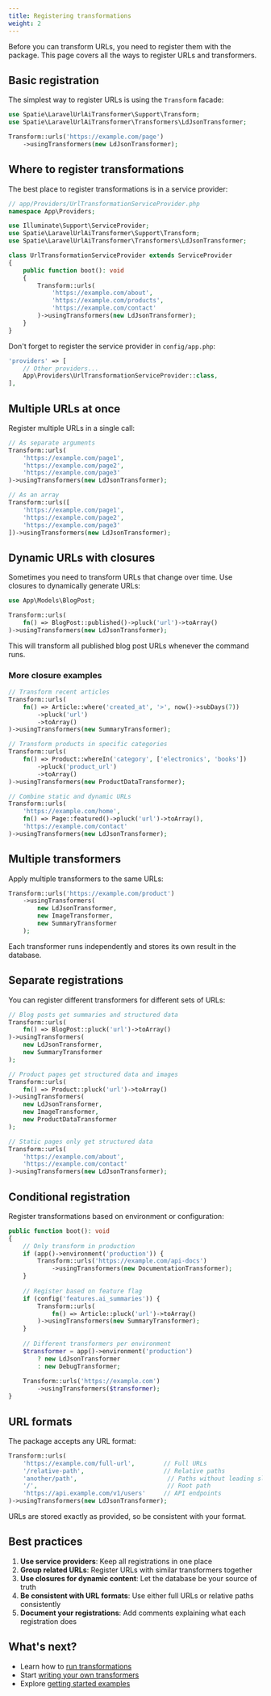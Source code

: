 ```yaml
---
title: Registering transformations
weight: 2
---
```


Before you can transform URLs, you need to register them with the package. This page covers all the ways to register URLs and transformers.

## Basic registration

The simplest way to register URLs is using the `Transform` facade:

```php
use Spatie\LaravelUrlAiTransformer\Support\Transform;
use Spatie\LaravelUrlAiTransformer\Transformers\LdJsonTransformer;

Transform::urls('https://example.com/page')
    ->usingTransformers(new LdJsonTransformer);
```

## Where to register transformations

The best place to register transformations is in a service provider:

```php
// app/Providers/UrlTransformationServiceProvider.php
namespace App\Providers;

use Illuminate\Support\ServiceProvider;
use Spatie\LaravelUrlAiTransformer\Support\Transform;
use Spatie\LaravelUrlAiTransformer\Transformers\LdJsonTransformer;

class UrlTransformationServiceProvider extends ServiceProvider
{
    public function boot(): void
    {
        Transform::urls(
            'https://example.com/about',
            'https://example.com/products',
            'https://example.com/contact'
        )->usingTransformers(new LdJsonTransformer);
    }
}
```

Don't forget to register the service provider in `config/app.php`:

```php
'providers' => [
    // Other providers...
    App\Providers\UrlTransformationServiceProvider::class,
],
```

## Multiple URLs at once

Register multiple URLs in a single call:

```php
// As separate arguments
Transform::urls(
    'https://example.com/page1',
    'https://example.com/page2',
    'https://example.com/page3'
)->usingTransformers(new LdJsonTransformer);

// As an array
Transform::urls([
    'https://example.com/page1',
    'https://example.com/page2',
    'https://example.com/page3'
])->usingTransformers(new LdJsonTransformer);
```

## Dynamic URLs with closures

Sometimes you need to transform URLs that change over time. Use closures to dynamically generate URLs:

```php
use App\Models\BlogPost;

Transform::urls(
    fn() => BlogPost::published()->pluck('url')->toArray()
)->usingTransformers(new LdJsonTransformer);
```

This will transform all published blog post URLs whenever the command runs.

### More closure examples

```php
// Transform recent articles
Transform::urls(
    fn() => Article::where('created_at', '>', now()->subDays(7))
        ->pluck('url')
        ->toArray()
)->usingTransformers(new SummaryTransformer);

// Transform products in specific categories
Transform::urls(
    fn() => Product::whereIn('category', ['electronics', 'books'])
        ->pluck('product_url')
        ->toArray()
)->usingTransformers(new ProductDataTransformer);

// Combine static and dynamic URLs
Transform::urls(
    'https://example.com/home',
    fn() => Page::featured()->pluck('url')->toArray(),
    'https://example.com/contact'
)->usingTransformers(new LdJsonTransformer);
```

## Multiple transformers

Apply multiple transformers to the same URLs:

```php
Transform::urls('https://example.com/product')
    ->usingTransformers(
        new LdJsonTransformer,
        new ImageTransformer,
        new SummaryTransformer
    );
```

Each transformer runs independently and stores its own result in the database.

## Separate registrations

You can register different transformers for different sets of URLs:

```php
// Blog posts get summaries and structured data
Transform::urls(
    fn() => BlogPost::pluck('url')->toArray()
)->usingTransformers(
    new LdJsonTransformer,
    new SummaryTransformer
);

// Product pages get structured data and images
Transform::urls(
    fn() => Product::pluck('url')->toArray()
)->usingTransformers(
    new LdJsonTransformer,
    new ImageTransformer,
    new ProductDataTransformer
);

// Static pages only get structured data
Transform::urls(
    'https://example.com/about',
    'https://example.com/contact'
)->usingTransformers(new LdJsonTransformer);
```

## Conditional registration

Register transformations based on environment or configuration:

```php
public function boot(): void
{
    // Only transform in production
    if (app()->environment('production')) {
        Transform::urls('https://example.com/api-docs')
            ->usingTransformers(new DocumentationTransformer);
    }
    
    // Register based on feature flag
    if (config('features.ai_summaries')) {
        Transform::urls(
            fn() => Article::pluck('url')->toArray()
        )->usingTransformers(new SummaryTransformer);
    }
    
    // Different transformers per environment
    $transformer = app()->environment('production')
        ? new LdJsonTransformer
        : new DebugTransformer;
        
    Transform::urls('https://example.com')
        ->usingTransformers($transformer);
}
```

## URL formats

The package accepts any URL format:

```php
Transform::urls(
    'https://example.com/full-url',        // Full URLs
    '/relative-path',                      // Relative paths
    'another/path',                         // Paths without leading slash
    '/',                                    // Root path
    'https://api.example.com/v1/users'     // API endpoints
)->usingTransformers(new LdJsonTransformer);
```

URLs are stored exactly as provided, so be consistent with your format.

## Best practices

1. **Use service providers**: Keep all registrations in one place
2. **Group related URLs**: Register URLs with similar transformers together
3. **Use closures for dynamic content**: Let the database be your source of truth
4. **Be consistent with URL formats**: Use either full URLs or relative paths consistently
5. **Document your registrations**: Add comments explaining what each registration does

## What's next?

- Learn how to [run transformations](../advanced-usage/using-the-command.md)
- Start [writing your own transformers](./writing-your-own-transformers)
- Explore [getting started examples](./getting-started)
